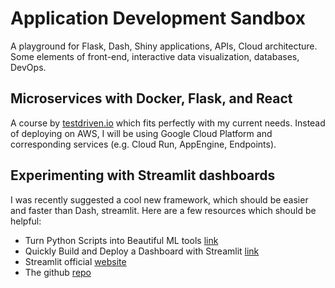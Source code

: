 # Application Development Sandbox

A playground for Flask, Dash, Shiny applications, APIs, Cloud architecture. Some elements of front-end, interactive data visualization, databases, DevOps.


## Microservices with Docker, Flask, and React

A course by [testdriven.io](https://testdriven.io) which fits perfectly with my current needs. Instead of deploying on AWS, I will be using Google Cloud Platform and corresponding services (e.g. Cloud Run, AppEngine, Endpoints).


## Experimenting with Streamlit dashboards

I was recently suggested a cool new framework, which should be easier and faster than Dash, streamlit. Here are a few resources which should be helpful:

* Turn Python Scripts into Beautiful ML tools [link](https://towardsdatascience.com/coding-ml-tools-like-you-code-ml-models-ddba3357eace)
* Quickly Build and Deploy a Dashboard with Streamlit [link](https://towardsdatascience.com/quickly-build-and-deploy-an-application-with-streamlit-988ca08c7e83)
* Streamlit official [website](https://streamlit.io/)
* The github [repo](https://github.com/streamlit/streamlit/)